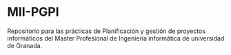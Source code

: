 # MII-PGPI
Repositorio para las prácticas de Planificación y gestión de proyectos informáticos del Master Profesional de Ingeniería informática de universidad de Granada. 
